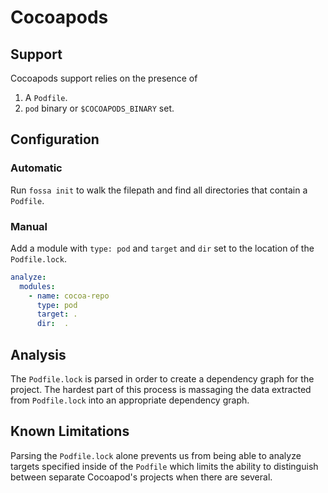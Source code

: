 # Cocoapods

## Support

Cocoapods support relies on the presence of 
1. A `Podfile`.
2. `pod` binary or `$COCOAPODS_BINARY` set.

## Configuration

### Automatic

Run `fossa init` to walk the filepath and find all directories that contain a `Podfile`.

### Manual

Add a module with `type: pod` and `target` and `dir` set to the location of the `Podfile.lock`.

```yaml
analyze:
  modules:
    - name: cocoa-repo
      type: pod
      target: .
      dir:  .
```

## Analysis

The `Podfile.lock` is parsed in order to create a dependency graph for the project. The hardest part of this process is massaging the data extracted from `Podfile.lock` into an appropriate dependency graph.

## Known Limitations

Parsing the `Podfile.lock` alone prevents us from being able to analyze targets specified inside of the `Podfile` which limits the ability to distinguish between separate Cocoapod's projects when there are several.